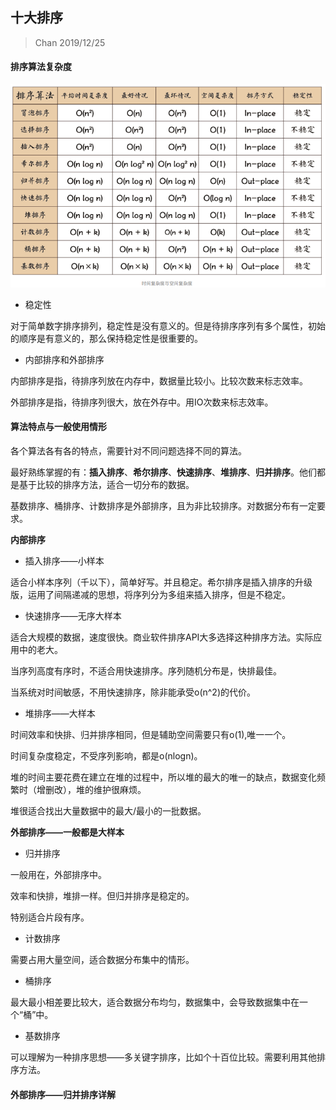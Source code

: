 ## 十大排序

> Chan 2019/12/25



#### 排序算法复杂度

<img src = "../images/1.png">

- 稳定性

对于简单数字排序排列，稳定性是没有意义的。但是待排序序列有多个属性，初始的顺序是有意义的，那么保持稳定性是很重要的。

- 内部排序和外部排序

内部排序是指，待排序列放在内存中，数据量比较小。比较次数来标志效率。

外部排序是指，待排序列很大，放在外存中。用IO次数来标志效率。





#### 算法特点与一般使用情形

各个算法各有各的特点，需要针对不同问题选择不同的算法。

最好熟练掌握的有：**插入排序**、**希尔排序**、**快速排序**、**堆排序**、**归并排序**。他们都是基于比较的排序方法，适合一切分布的数据。

基数排序、桶排序、计数排序是外部排序，且为非比较排序。对数据分布有一定要求。



**内部排序**

- 插入排序——小样本

适合小样本序列（千以下），简单好写。并且稳定。希尔排序是插入排序的升级版，运用了间隔递减的思想，将序列分为多组来插入排序，但是不稳定。

- 快速排序——无序大样本

适合大规模的数据，速度很快。商业软件排序API大多选择这种排序方法。实际应用中的老大。

当序列高度有序时，不适合用快速排序。序列随机分布是，快排最佳。

当系统对时间敏感，不用快速排序，除非能承受o(n^2)的代价。

- 堆排序——大样本

时间效率和快排、归并排序相同，但是辅助空间需要只有o(1),唯一一个。

时间复杂度稳定，不受序列影响，都是o(nlogn)。

堆的时间主要花费在建立在堆的过程中，所以堆的最大的唯一的缺点，数据变化频繁时（增删改），堆的维护很麻烦。

堆很适合找出大量数据中的最大/最小的一批数据。



**外部排序——一般都是大样本**

- 归并排序

一般用在，外部排序中。

效率和快排，堆排一样。但归并排序是稳定的。

特别适合片段有序。

- 计数排序

需要占用大量空间，适合数据分布集中的情形。

- 桶排序

最大最小相差要比较大，适合数据分布均匀，数据集中，会导致数据集中在一个“桶”中。

- 基数排序

可以理解为一种排序思想——多关键字排序，比如个十百位比较。需要利用其他排序方法。



#### 外部排序——归并排序详解

